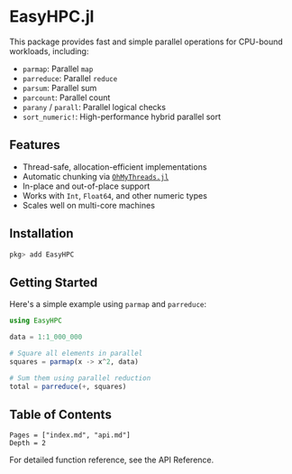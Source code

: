 # EasyHPC.jl

 
This package provides fast and simple parallel operations for CPU-bound workloads, including:

- `parmap`: Parallel `map`
- `parreduce`: Parallel `reduce`
- `parsum`: Parallel sum
- `parcount`: Parallel count
- `parany` / `parall`: Parallel logical checks
- `sort_numeric!`: High-performance hybrid parallel sort

## Features

- Thread-safe, allocation-efficient implementations
- Automatic chunking via [`OhMyThreads.jl`](https://github.com/juliohm/OhMyThreads.jl)
- In-place and out-of-place support
- Works with `Int`, `Float64`, and other numeric types
- Scales well on multi-core machines

## Installation

```julia
pkg> add EasyHPC
```

## Getting Started

Here's a simple example using `parmap` and `parreduce`:

```julia
using EasyHPC

data = 1:1_000_000

# Square all elements in parallel
squares = parmap(x -> x^2, data)

# Sum them using parallel reduction
total = parreduce(+, squares)
```

## Table of Contents

```@contents
Pages = ["index.md", "api.md"]
Depth = 2
```

For detailed function reference, see the API Reference.
